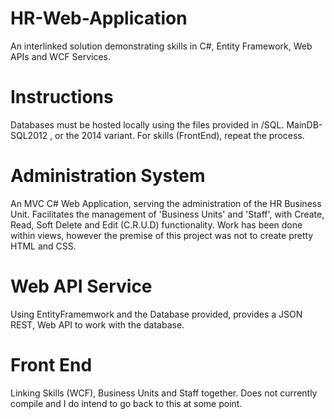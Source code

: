 # HR-Web-Application
An interlinked solution demonstrating skills in C#, Entity Framework, Web APIs and WCF Services. 

# Instructions
Databases must be hosted locally using the files provided in /SQL. MainDB-SQL2012 , or the 2014 variant. For skills (FrontEnd), repeat the process.

# Administration System
An MVC C# Web Application, serving the administration of the HR Business Unit. Facilitates the management of 'Business Units' and 'Staff', with Create, Read, Soft Delete and Edit (C.R.U.D) functionality. Work has been done within views, however the premise of this project was not to create pretty HTML and CSS.  

# Web API Service
Using EntityFramemwork and the Database provided, provides a JSON REST, Web API to work with the database.  

# Front End
Linking Skills (WCF), Business Units and Staff together. Does not currently compile and I do intend to go back to this at some point.
